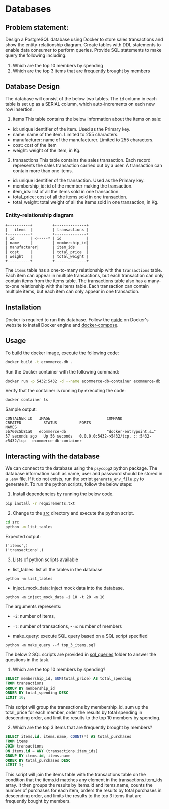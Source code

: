 # Databases

## Problem statement:
Design a PostgreSQL database using Docker to store sales transactions and show the entity-relationship diagram.
Create tables with DDL statements to enable data consumer to perform queries.
Provide SQL statements to make query the following including:
1. Which are the top 10 members by spending
2. Which are the top 3 items that are frequently brought by members

## Database Design
The database will consist of the below two tables. The `id` column in each table is set up as a SERIAL column, which auto-increments on each new row insertion.

1. items
This table contains the below information about the items on sale:
- id: unique identifier of the item. Used as the Primary key.
- name: name of the item. Limited to 255 characters.
- manufacturer: name of the manufacturer. Limited to 255 characters.
- cost: cost of the item
- weight: weight of the item, in Kg.

2. transactions
This table contains the sales transaction. Each record represents the sales transaction carried out by a user. A transaction can contain more than one items.
- id: unique identifier of the transaction. Used as the Primary key.
- membership_id: id of the member making the transaction.
- item_ids: list of all the items sold in one transaction.
- total_price: cost of all the items sold in one transaction.
- total_weight: total weight of all the items sold in one transaction, in Kg.

### Entity-relationship diagram
```
+----------+         +--------------+
|   items  |         | transactions |
+----------+         +--------------+
| id       | <-----* | id           |
| name     |         | membership_id|
| manufacturer|      | item_ids     |
| cost     |         | total_price  |
| weight   |         | total_weight |
+----------+         +--------------+
```
The `items` table has a one-to-many relationship with the `transactions` table. Each item can appear in multiple transactions, but each transaction can only contain items from the items table. The transactions table also has a many-to-one relationship with the items table. Each transaction can contain multiple items, but each item can only appear in one transaction.


## Installation
Docker is required to run this database.
Follow the [guide](https://docs.docker.com/engine/install/) on Docker's website to install Docker engine and [docker-compose](https://docs.docker.com/compose/install/).

## Usage
To build the docker image, execute the following code:
```bash
docker build -t ecommerce-db .
```

Run the Docker container with the following command:
```bash
docker run -p 5432:5432 -d --name ecommerce-db-container ecommerce-db
```
Verify that the container is running by executing the code:
```bash
docker container ls
```

Sample output:
```
CONTAINER ID   IMAGE                         COMMAND                  CREATED          STATUS          PORTS                                       NAMES
5b760c5b81a0   ecommerce-db                  "docker-entrypoint.s…"   57 seconds ago   Up 56 seconds   0.0.0.0:5432->5432/tcp, :::5432->5432/tcp   ecommerce-db-container
```

## Interacting with the database
We can connect to the database using the `psycopg2` python package.
The database information such as name, user and password should be stored in a `.env` file. If it do not exists, run the script `generate_env_file.py` to generate it.
To run the python scripts, follow the below steps:
1. Install dependencies by running the below code.
```bash
pip install -r requirements.txt
```

2. Change to the [src](./src/) directory and execute the python script.
```bash
cd src
python -m list_tables
```
Expected output:
```
('items',)
('transactions',)
```

3. Lists of python scripts available
- list_tables: list all the tables in the database
```
python -m list_tables
```
- inject_mock_data: inject mock data into the database. 
```
python -m inject_mock_data -i 10 -t 20 -m 10
```
The arguments represents:
  - `-i`: number of items,
  - `-t`: number of transactions,
  -`-m`: number of members

- make_query: execute SQL query based on a SQL script specified
```
python -m make_query --f top_3_items.sql
```

The below 2 SQL scripts are provided in [sql_queries](./sql_queries/) folder to answer the questions in the task.

1. Which are the top 10 members by spending?
```sql
SELECT membership_id, SUM(total_price) AS total_spending
FROM transactions
GROUP BY membership_id
ORDER BY total_spending DESC
LIMIT 10;
```
This script will group the transactions by membership_id, sum up the total_price for each member, order the results by total spending in descending order, and limit the results to the top 10 members by spending.

2. Which are the top 3 items that are frequently brought by members?
```sql
SELECT items.id, items.name, COUNT(*) AS total_purchases
FROM items
JOIN transactions
ON items.id = ANY (transactions.item_ids)
GROUP BY items.id, items.name
ORDER BY total_purchases DESC
LIMIT 3;
```
This script will join the items table with the transactions table on the condition that the items.id matches any element in the transactions.item_ids array. It then groups the results by items.id and items.name, counts the number of purchases for each item, orders the results by total purchases in descending order, and limits the results to the top 3 items that are frequently bought by members.